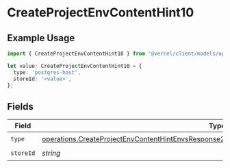 # CreateProjectEnvContentHint10

## Example Usage

```typescript
import { CreateProjectEnvContentHint10 } from '@vercel/client/models/operations';

let value: CreateProjectEnvContentHint10 = {
  type: 'postgres-host',
  storeId: '<value>',
};
```

## Fields

| Field     | Type                                                                                                                                                                                                             | Required           | Description |
| --------- | ---------------------------------------------------------------------------------------------------------------------------------------------------------------------------------------------------------------- | ------------------ | ----------- |
| `type`    | [operations.CreateProjectEnvContentHintEnvsResponse201ApplicationJSONResponseBodyCreated110Type](../../models/operations/createprojectenvcontenthintenvsresponse201applicationjsonresponsebodycreated110type.md) | :heavy_check_mark: | N/A         |
| `storeId` | _string_                                                                                                                                                                                                         | :heavy_check_mark: | N/A         |
